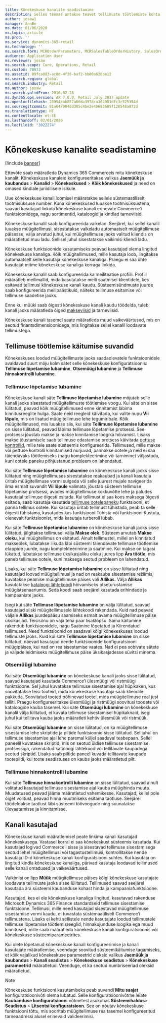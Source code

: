 ```yaml
---
title: Kõnekeskuse kanalite seadistamine
description: Selles teemas antakse teavet tellimuste töötlemiste kohta kõnekeskuste puhul, kasutades rakendust Dynamics 365 Commerce.
author: josaw1
manager: AnnBe
ms.date: 01/06/2020
ms.topic: article
ms.prod: ''
ms.service: dynamics-365-retail
ms.technology: ''
ms.search.form: MCROrderParameters, MCRSalesTableOrderHistory, SalesOrderProcessingWorkspace
audience: Application User
ms.reviewer: josaw
ms.search.scope: Core, Operations, Retail
ms.custom: 78973
ms.assetid: 09fca083-ac0d-4f30-baf2-bb00a626be12
ms.search.region: global
ms.search.industry: Retail
ms.author: josaw
ms.search.validFrom: 2016-02-28
ms.dyn365.ops.version: AX 7.0.0, Retail July 2017 update
ms.openlocfilehash: 28954eab857a06da3978ca362081dfc3c525354d
ms.sourcegitcommit: 81a647904dd305c4be2e4b683689f128548a872d
ms.translationtype: HT
ms.contentlocale: et-EE
ms.lasthandoff: 02/01/2020
ms.locfileid: "3022274"
---
```

# <a name="set-up-call-center-channels"></a>Kõnekeskuse kanalite seadistamine

[!include [banner](includes/banner.md)]

Ettevõte saab määratleda Dynamics 365 Commerceis mitu kõnekeskuse kanalit. Kõnekeskuse kanaleid konfigureeritakse valikus **Jaemüük ja kaubandus** \> **Kanalid** \> **Kõnekeskused** \> **Kõik kõnekeskused** ja need on omased kindlale juriidilisele isikule.

Uue kõnekeskuse kanali loomisel määratakse sellele süstemaatiliselt tootmisüksuse number. Kuna kõnekeskused luuakse tootmisüksustena, saavad kasutajad linkida kõnekeskuse kanali erinevate Commerce’i funktsioonidega, nagu sortimentid, kataloogid ja kindlad tarneviisid.

Kõnekeskuse kanalil saab konfigureerida vaikelao. Seejärel, kui sellel kanalil luuakse müügitellimusi, sisestatakse vaikeladu automaatselt müügitellimuse päisesse, välja arvatud juhul, kui müügitellimuse jaoks valitud kliendis on määratletud muu ladu. Sellisel juhul sisestatakse vaikimisi kliendi ladu.

Kõnekeskuse funktsioonide kasutamiseks peavad kasutajad olema lingitud kõnekeskuse kanaliga. Kõik müügitellimused, mille kasutaja loob, lingitakse automaatselt selle kasutaja kõnekeskuse kanaliga. Praegu ei saa ühte kasutajat mitme kõnekeskuse kanaliga korraga linkida.

Kõnekeskuse kanalil saab konfigureerida ka meiliteatise profiili. Profiil määratleb meilimallid, mida kasutatakse meili saatmisel klientidele, kes esitavad tellimusi kõnekeskuse kanali kaudu. Süsteemisündmuste juurde saab konfigureerida meilipäästikuid, näiteks tellimuse esitamise või tellimuse saadetise jaoks.

Enne kui müüki saab õigesti kõnekeskuse kanali kaudu töödelda, tuleb kanali jaoks määratleda õiged [makseviisid](https://docs.microsoft.com/dynamics365/unified-operations/retail/work-with-payments) ja tarneviisid.

Kõnekeskuse kanali tasemel saate määratleda muud vaikeväärtused, mis on seotud finantsdimensioonidega, mis lingitakse sellel kanalil loodavate tellimustega.

## <a name="options-for-order-processing-behavior"></a>Tellimuse töötlemise käitumise suvandid

Kõnekeskuses loodud müügitellimuste jaoks saadaolevatele funktsioonidele avaldavad suurt mõju kolm sätet selle kõnekeskuse konfiguratsioonis: **Tellimuse lõpetamise lubamine**, **Otsemüügi lubamine** ja **Tellimuse hinnakontrolli lubamine**.

### <a name="enable-order-completion"></a>Tellimuse lõpetamise lubamine

Kõnekeskuse kanali säte **Tellimuse lõpetamise lubamine** mõjutab selle kanali jaoks sisestatud müügitellimuste töötlemise voogu. Kui säte on sisse lülitatud, peavad kõik müügitellimused enne kinnitamist läbima kinnitusreeglite hulga. Saate neid reegleid käivitada, kui valite nupu **Vii lõpule**, mis on lisatud müügitellimuse lehe tegumiribale. Kõik müügitellimused, mis luuakse siis, kui säte **Tellimuse lõpetamise lubamine** on sisse lülitatud, peavad läbima tellimuse lõpetamise protsessi. See protsessi jõustab makse ja makse kinnitamise loogika hõivamist. Lisaks makse jõustamisele saab tellimuse edastamise protsess käivitada [pettuse kontrollid](https://docs.microsoft.com/dynamics365/unified-operations/retail/set-up-fraud-alerts), mille teie saate süsteemis konfigureerida. Tellimused, mille makse või pettuse kontrolli kinnitamised nurjuvad, pannakse ootele ja neid ei saa täiendavaks töötlemiseks (nagu komplekteerimine või tarnimine) väljastada, kuni ootele paneku põhjustanud probleem on lahendatud.

Kui säte **Tellimuse lõpetamise lubamine** on kõnekeskuse kanali jaoks sisse lülitatud ning müügitellimuses sisestatakse reakaubad ja kanali kasutaja üritab müügitellimuse vormi sulgeda või selle juurest mujale navigeerida ilma esmalt suvandit **Vii lõpule** valimata, jõustab süsteem tellimuse lõpetamise protsessi, avades müügitellimuse kokkuvõtte lehe ja paludes kasutajal tellimuse õigesti esitada. Kui tellimust ei saa koos maksega õigesti esitada, saab kasutaja kasutada [tellimuse ootelepaneku](https://docs.microsoft.com/dynamics365/unified-operations/retail/work-with-order-holds) funktsiooni, et panna tellimus ootele. Kui kasutaja üritab tellimust tühistada, peab ta selle õigesti tühistama, kasutades kas funktsiooni Tühista või funktsiooni Kustuta, olenevalt funktsioonist, mida kasutaja turberoll lubab.

Kui säte **Tellimuse lõpetamise lubamine** on kõnekeskuse kanali jaoks sisse lülitatud, jälgitakse tellimusel välja **Makse olek**. Süsteem arvutab **Makse oleku**, kui müügitellimus on esitatud. Ainult tellimustel, millel on kinnitatud makseolek, lubatakse liikuda läbi süsteemi täiendavate tellimuse töötlemise etappide juurde, nagu komplekteerimine ja saatmine. Kui makse on tagasi lükatud, lubatakse tellimuse üksikasjaliku oleku juures lipp **Ära töötle**, mis paneb tellimuse ootele, kuni maksega seotud probleem on lahendatud.

Lisaks, kui säte **Tellimuse lõpetamise lubamine** on sisse lülitatud ning kasutajad loovad müügitellimusi ja nad on reakauba sisestamise režiimis, kuvatakse peamise müügitellimuse päises väli **Allikas**. Välja **Allikas** kasutatakse [kataloogi lähtekoodi](https://docs.microsoft.com/dynamics365/unified-operations/retail/call-center-catalogs) hõivamiseks otseturustamise müügistsenaariumis. Seda koodi saab seejärel kasutada erihindade ja kampaaniate jaoks.

Isegi kui säte **Tellimuse lõpetamise lubamine** on välja lülitatud, saavad kasutajad siiski müügitellimusele lähtekoodi rakendada. Kuid nad peavad väljale **Allikas** juurdepääsu saamiseks esmalt avama müügitellimuse päise üksikasjad. Teisisõnu on vaja teha paar lisaklõpsu. Sama käitumine rakendub funktsioonidele, nagu Saatmine lõpetatud ja Kiirendatud tellimused. Need funktsioonid on saadaval kõigi kõnekeskuses loodud tellimuste jaoks. Kuid kui säte **Tellimuse lõpetamise lubamine** on sisse lülitatud, näevad kasutajad nende funktsioonide konfiguratsiooni müügipäises, kui nad on rea sisestamise vaates. Nad ei pea sobivate sätete ja väljade leidmiseks müügitellimuse päise üksikasjadesse süvitsi minema.

### <a name="enable-direct-selling"></a>Otsemüügi lubamine

Kui säte **Otsemüügi lubamine** on kõnekeskuse kanali jaoks sisse lülitatud, saavad kasutajad kasutada Commerce’i ülesmüügi või ristmüügi funktsioone. Sel juhul kuvatakse tellimuse sisestamise ajal hüpikaken, kus soovitatakse teisi tooteid, mida kõnekeskuse kasutaja saab kliendile pakkuda. Soovitatud tooted põhinevad tootel, mida müügitellimuse real just telliti. Praegu konfigureeritakse ülesmüügi ja ristmüügi soovitusi toodete või kataloogide kauba tasemel. Kui säte **Otsemüügi lubamine** on kõnekeskuse kanalil välja lülitatud, ei kuvata tellimuse sisestamisel hüpikaknaid, isegi juhul kui tellitava kauba jaoks määratleti kehtiv ülesmüük või ristmüük.

Kui säte **Otsemüügi lubamine** on sisse lülitatud, on ka müügitellimuse sisestamise lehe skriptide ja piltide funktsioonid sisse lülitatud. Sel juhul on tellimuse sisestamise ajal lehe paremal küljel saadaval teabepaan. Sellel paneelil kuvatakse skriptid, mis on seotud üldise tellimuse sisestamise protsessiga, rakendatud kataloogi lähtekood või tellitavate kaupadega seotud skriptid. Lisaks saab piltide paneel kuvada tellitavate kaupade tootepildi, kui toote seadistuses on kauba jaoks määratletud pilt.

### <a name="enable-order-price-control"></a>Tellimuse hinnakontrolli lubamine

Kui säte **Tellimuse hinnakontrolli lubamine** on sisse lülitatud, saavad ainult volitatud kasutajad tellimuse sisestamise ajal kauba müügihinda muuta. Muudatused peavad jääma määratletud vahemikesse. Kasutajad, kellel pole õiget volitust, peavad hinna muutmiseks esitama taotluse. Seejärel töödeldakse taotlust läbi süsteemi töövoogude ning suunatakse ülevaatamisse ja kinnitamisse.

## <a name="channel-users"></a>Kanali kasutajad

Kõnekeskuse kanali määratlemisel peate linkima kanali kasutajad kõnekeskusega. Vastasel korral ei saa kõnekeskust süsteemis kasutada. Kui kasutajad logivad Commerce’i sisse ja sisestavad tellimuse sisestamisega seotud lehel müügitellimusi või tagastustellimusi, kontrollitakse nende kasutaja ID-d kõnekeskuse kanali konfiguratsiooni suhtes. Kui kasutaja on lingitud kindla kõnekeskuse kanaliga, pärivad kasutaja loodavad tellimused selle kanali omadused ja vaikeväärtused.

Vaikimisi on lipp **Müük** müügitellimuse päises kõigi kõnekeskuse kasutajate loodavate tellimuste jaoks sisse lülitatud. Tellimused saavad seejärel kasutada ära süsteemi kaubanduse kohast hinda ja kampaaniafunktsioone.


Kasutajad, kes ei ole kõnekeskuse kanaliga lingitud, kasutavad rakenduse Microsoft Dynamics 365 Finance standardseid tellimuse sisestamise funktsioone. Tellimusi, mille need kasutajad sisestavad müügitellimuse sisestamise vormi kaudu, ei tuvastata süstemaatiliselt Commerce’i tellimustena. Lisaks ei kehti sellistele nende kasutajate loodud tellimustele tellimuse lõpetamise töötlemisreeglid, hinnakujunduse loogika ega muud kinnitused, mille saab määratleda kõnekeskuse kanali konfiguratsioonis või kõnekeskuse süsteemiparameetrites.

Kui olete lõpetanud kõnekeskuse kanali konfigureerimise ja kanali kasutajate määratlemise, veenduge soovitud süsteemikäitumise tagamiseks, et kõik vajalikud kõnekeskuse parameetrid oleksid valikus **Jaemüük ja kaubandus** \> **Kanali seadistus** \> **Kõnekeskuse seadistus** \> **Kõnekeskuse parameetrid** määratletud. Veenduge, et ka seotud numbriseeriad oleksid määratletud.

> [!NOTE]
> Kõnekeskuse funktsiooni kasutamiseks peab suvandi **Mitu saajat** konfiguratsioonivõti olema lubatud. Selle konfiguratsioonivõtme leiate **Kaubanduse konfiguratsiooni** võtmetest asukohas **Süsteemihaldus**\> **Seadistus** \> **Litsentsi konfiguratsioon**. See on nõutav kõnekeskuse funktsiooni tõttu, mis sooritab müügitellimuse rea tasemel konfigureeritud tarneaadressi alusel erinevaid valideerimisi. 

